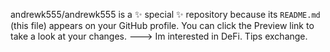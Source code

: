 
andrewk555/andrewk555 is a ✨ special ✨ repository because its `README.md` (this file) appears on your GitHub profile.
You can click the Preview link to take a look at your changes.
---> Im interested in DeFi. Tips exchange. 
